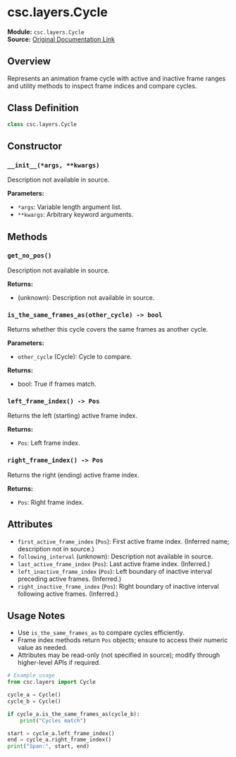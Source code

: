 # csc.layers.Cycle

**Module:** `csc.layers.Cycle`  
**Source:** [Original Documentation Link](https://cascadeur.com/python-api/_generate/csc.layers.Cycle.html)

## Overview

Represents an animation frame cycle with active and inactive frame ranges and utility methods to inspect frame indices and compare cycles.

## Class Definition

```python
class csc.layers.Cycle
```

## Constructor

### `__init__(*args, **kwargs)`

Description not available in source.

**Parameters:**
- `*args`: Variable length argument list.
- `**kwargs`: Arbitrary keyword arguments.

## Methods

### `get_no_pos()`

Description not available in source.

**Returns:**
- (unknown): Description not available in source.

### `is_the_same_frames_as(other_cycle) -> bool`

Returns whether this cycle covers the same frames as another cycle.

**Parameters:**
- `other_cycle` (Cycle): Cycle to compare.

**Returns:**
- bool: True if frames match.

### `left_frame_index() -> Pos`

Returns the left (starting) active frame index.

**Returns:**
- `Pos`: Left frame index.

### `right_frame_index() -> Pos`

Returns the right (ending) active frame index.

**Returns:**
- `Pos`: Right frame index.

## Attributes

- `first_active_frame_index` (`Pos`): First active frame index. (Inferred name; description not in source.)
- `following_interval` (unknown): Description not available in source.
- `last_active_frame_index` (`Pos`): Last active frame index. (Inferred.)
- `left_inactive_frame_index` (`Pos`): Left boundary of inactive interval preceding active frames. (Inferred.)
- `right_inactive_frame_index` (`Pos`): Right boundary of inactive interval following active frames. (Inferred.)

## Usage Notes

- Use `is_the_same_frames_as` to compare cycles efficiently.
- Frame index methods return `Pos` objects; ensure to access their numeric value as needed.
- Attributes may be read-only (not specified in source); modify through higher-level APIs if required.

```python
# Example usage
from csc.layers import Cycle

cycle_a = Cycle()
cycle_b = Cycle()

if cycle_a.is_the_same_frames_as(cycle_b):
	print("Cycles match")

start = cycle_a.left_frame_index()
end = cycle_a.right_frame_index()
print("Span:", start, end)
```